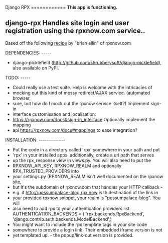 Django RPX ============ **This app is functioning.**

django-rpx Handles site login and user registration using the rpxnow.com
service..
-----------------------------------------------------------------------------------
Based off the following
[recipe](http://appengine-cookbook.appspot.com/recipe/accept-google-aol-yahoo-myspace-facebook-and-openid-logins/
"recipe") by "brian ellin" of rpxnow.com

DEPENDENCIES: -----

  * django-picklefield (http://github.com/shrubberysoft/django-picklefield), also
available on PyPI.

TODO: -----

  * Could really use a test suite. Help is welcome with the intricacies of
  * mocking out this kind of messy redirect/AJAX service. (automated browser,
  * sure, but how do I mock out the rpxnow service itself?) Implement sign-in
  * interface customisation and localisation:
  * https://rpxnow.com/docs#sign-in_interface Optionally implement the mapping
  * api https://rpxnow.com/docs#mappings to ease integration?
  
INSTALLATION: -------------
  * Put the code in a directory called 'rpx' somewhere in your path and put
  * 'rpx' in your installed apps. additionally, create a url path that serves
  * up the rpx_response view in views.py.  You will also need to put the
  * RPXNOW_API_KEY, RPXNOW_REALM and optionally RPX_TRUSTED_PROVIDERS into
  * your settings.py (RPXNOW_REALM isn't well documented on the rpxnow site,
  * but it's the subdomain of rpxnow.com that handles your HTTP callback -
  * e.g. if http://possumpalace-blog.rpx.now is th destination of the link in
  * your provided rpxnow snippet, your realm is "possumpalace-blog".  You will
  * also need to add rpx to your authentication providers list
  AUTHENTICATION_BACKENDS = ( 'rpx.backends.RpxBackend',
  'django.contrib.auth.backends.ModelBackend',)
  * You might want to include the rpx template tags in your site code
  * somewhere to provide a login link. Their embedded iframe version is not
  * yet templated up. - the popup/link-out version is provided.
  
